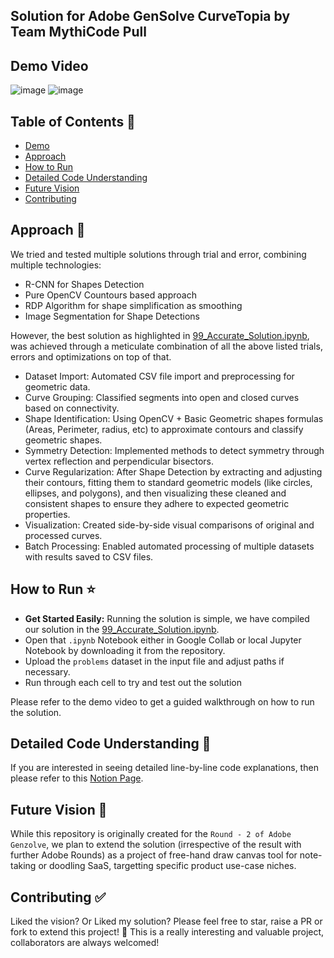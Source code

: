 ## Solution for Adobe GenSolve CurveTopia by Team MythiCode Pull

## Demo Video

![image](https://github.com/user-attachments/assets/0699c2bc-c807-446a-9ec3-d33b68f343af)
![image](https://github.com/user-attachments/assets/ec4bf2f3-0d98-4ffd-bc2b-bd70c05e2f65)

## Table of Contents 📃
- [Demo](#demo-pics)
- [Approach](#approach)
- [How to Run](#how-to-run)
- [Detailed Code Understanding](#detailed-code-understanding)
- [Future Vision](#future-vision)
- [Contributing](#contributing)

## Approach 📌

We tried and tested multiple solutions through trial and error, combining multiple technologies:
- R-CNN for Shapes Detection
- Pure OpenCV Countours based approach
- RDP Algorithm for shape simplification as smoothing
- Image Segmentation for Shape Detections

However, the best solution as highlighted in [99_Accurate_Solution.ipynb](https://github.com/thejediboySHASHANK/CurveTopia_MythiCode_Pull/blob/main/99_Accurate_Solution.ipynb),
was achieved through a meticulate combination of all the above listed trials, errors and optimizations on top of that.

- Dataset Import: Automated CSV file import and preprocessing for geometric data.
- Curve Grouping: Classified segments into open and closed curves based on connectivity.
- Shape Identification: Using OpenCV + Basic Geometric shapes formulas (Areas, Perimeter, radius, etc) to approximate contours and classify geometric shapes.
- Symmetry Detection: Implemented methods to detect symmetry through vertex reflection and perpendicular bisectors.
- Curve Regularization: After Shape Detection by extracting and adjusting their contours, fitting them to standard geometric models (like circles, ellipses, and polygons), and then visualizing these cleaned and consistent shapes to ensure they adhere to expected geometric properties.
- Visualization: Created side-by-side visual comparisons of original and processed curves.
- Batch Processing: Enabled automated processing of multiple datasets with results saved to CSV files.

## How to Run ⭐
- **Get Started Easily:** Running the solution is simple, we have compiled our solution in the [99_Accurate_Solution.ipynb](https://github.com/thejediboySHASHANK/CurveTopia_MythiCode_Pull/blob/main/99_Accurate_Solution.ipynb).
- Open that ```.ipynb``` Notebook either in Google Collab or local Jupyter Notebook by downloading it from the repository.
- Upload the ```problems``` dataset in the input file and adjust paths if necessary.
- Run through each cell to try and test out the solution

Please refer to the demo video to get a guided walkthrough on how to run the solution.

## Detailed Code Understanding 🔭

If you are interested in seeing detailed line-by-line code explanations, then please refer to this [Notion Page]().

## Future Vision 💯

While this repository is originally created for the ```Round - 2 of Adobe Genzolve```, we plan to extend the solution (irrespective of the result with further Adobe Rounds) as a project of free-hand draw canvas tool for note-taking or doodling SaaS, targetting specific product use-case niches.

## Contributing ✅

Liked the vision? Or
Liked my solution? Please feel free to star, raise a PR or fork to extend this project! 🚀
This is a really interesting and valuable project, collaborators are always welcomed!
